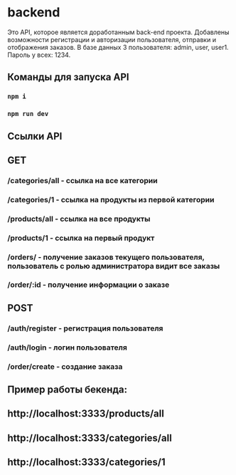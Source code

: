 # backend 
Это API, которое является доработанным back-end проекта.
Добавлены возможности регистрации и авторизации пользователя, отправки и отображения заказов.
В базе данных 3 пользователя: admin, user, user1.
Пароль у всех: 1234.

## Команды для запуска API

### `npm i `
### `npm run dev `

## Ссылки API

## GET
### /categories/all - ссылка на все категории
### /categories/1   - ссылка на продукты из первой категории
### /products/all   - ссылка на все продукты
### /products/1     - ссылка на первый продукт
### /orders/        - получение заказов текущего пользователя, пользователь с ролью администратора видит все заказы
### /order/:id      - получение информации о заказе

## POST
### /auth/register  - регистрация пользователя
### /auth/login     - логин пользователя
### /order/create   - создание заказа

## Пример работы бекенда:
## http://localhost:3333/products/all
## http://localhost:3333/categories/all
## http://localhost:3333/categories/1